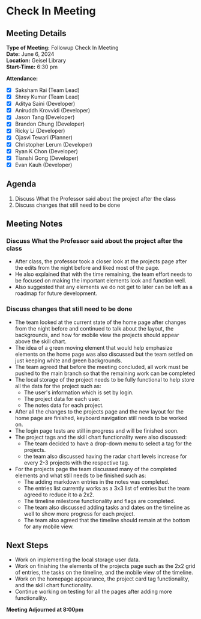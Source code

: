 # Check In Meeting

## Meeting Details
**Type of Meeting:** Followup Check In Meeting  
**Date:** June 6, 2024  
**Location:** Geisel Library  
**Start-Time:** 6:30 pm  

**Attendance:**    
- [x] Saksham Rai (Team Lead)
- [x] Shrey Kumar (Team Lead)
- [x] Aditya Saini (Developer)
- [x] Aniruddh Krovvidi (Developer)
- [x] Jason Tang (Developer)
- [x] Brandon Chung (Developer)
- [x] Ricky Li (Developer)
- [x] Ojasvi Tewari (Planner)
- [x] Christopher Lerum (Developer)
- [x] Ryan K Chon (Developer)
- [x] Tianshi Gong (Developer)
- [x] Evan Kauh (Developer) 

## Agenda
1. Discuss What the Professor said about the project after the class
2. Discuss changes that still need to be done

## Meeting Notes

### Discuss What the Professor said about the project after the class
- After class, the professor took a closer look at the projects page after the edits from the night before and liked most of the page.
- He also explained that with the time remaining, the team effort needs to be focused on making the important elements look and function well.
- Also suggested that any elements we do not get to later can be left as a roadmap for future development.

### Discuss changes that still need to be done
- The team looked at the current state of the home page after changes from the night before and continued to talk about the layout, the backgrounds, and how for mobile view the projects should appear above the skill chart.
- The idea of a green moving element that would help emphasize elements on the home page was also discussed but the team settled on just keeping white and green backgrounds.
- The team agreed that before the meeting concluded, all work must be pushed to the main branch so that the remaining work can be completed
- The local storage of the project needs to be fully functional to help store all the data for the project such as:
  - The user's information which is set by login.
  - The project data for each user.
  - The notes data for each project.
- After all the changes to the projects page and the new layout for the home page are finished, keyboard navigation still needs to be worked on.
- The login page tests are still in progress and will be finished soon.
- The project tags and the skill chart functionality were also discussed:
  - The team decided to have a drop-down menu to select a tag for the projects.
  - the team also discussed having the radar chart levels increase for every 2-3 projects with the respective tag.
- For the projects page the team discussed many of the completed elements and what still needs to be finished such as:
  - The adding markdown entries in the notes was completed.
  - The entries list currently works as a 3x3 list of entries but the team agreed to reduce it to a 2x2.
  - The timeline milestone functionality and flags are completed.
  - The team also discussed adding tasks and dates on the timeline as well to show more progress for each project.
  - The team also agreed that the timeline should remain at the bottom for any mobile view.

## Next Steps
- Work on implementing the local storage user data.
- Work on finishing the elements of the projects page such as the 2x2 grid of entries, the tasks on the timeline, and the mobile view of the timeline.
- Work on the homepage appearance, the project card tag functionality, and the skill chart functionality.
- Continue working on testing for all the pages after adding more functionality.

**Meeting Adjourned at 8:00pm**
